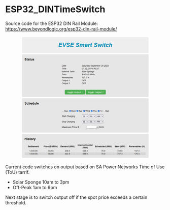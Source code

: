 # ESP32_DINTimeSwitch

Source code for the ESP32 DIN Rail Module:
https://www.beyondlogic.org/esp32-din-rail-module/

<P ALIGN="CENTER"><IMG SRC="https://raw.githubusercontent.com/craigpeacock/ESP32_DINTimeSwitch/master/doc/screenshot.png" width=80% height=80%></P>

Current code switches on output based on SA Power Networks Time of Use (ToU) tarrif. 
* Solar Sponge 10am to 3pm
* Off-Peak 1am to 6pm

Next stage is to switch output off if the spot price exceeds a certain threshold. 
